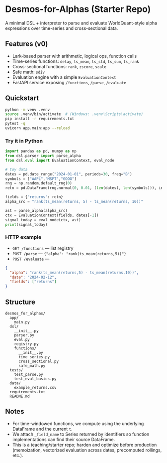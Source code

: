 # Desmos-for-Alphas (Starter Repo)

A minimal DSL + interpreter to parse and evaluate WorldQuant-style alpha expressions over time-series and cross-sectional data.

## Features (v0)
- Lark-based parser with arithmetic, logical ops, function calls
- Time-series functions: `delay`, `ts_mean`, `ts_std`, `ts_sum`, `ts_rank`
- Cross-sectional functions: `rank`, `zscore`, `scale`
- Safe math: `sdiv`
- Evaluation engine with a simple `EvaluationContext`
- FastAPI service exposing `/functions`, `/parse`, `/evaluate`

## Quickstart

```bash
python -m venv .venv
source .venv/bin/activate  # (Windows: .venv\Scripts\activate)
pip install -r requirements.txt
pytest -q
uvicorn app.main:app --reload
```

### Try it in Python

```python
import pandas as pd, numpy as np
from dsl.parser import parse_alpha
from dsl.eval import EvaluationContext, eval_node

# toy data
dates = pd.date_range("2024-01-01", periods=30, freq="B")
symbols = ["AAPL","MSFT","GOOG"]
rng = np.random.default_rng(0)
retn = pd.DataFrame(rng.normal(0, 0.01, (len(dates), len(symbols))), index=dates, columns=symbols)

fields = {"returns": retn}
alpha_src = "rank(ts_mean(returns, 5) - ts_mean(returns, 10))"

ast = parse_alpha(alpha_src)
ctx = EvaluationContext(fields, dates[-1])
signal_today = eval_node(ctx, ast)
print(signal_today)
```

### HTTP example

- `GET /functions` — list registry
- `POST /parse` — `{"alpha": "rank(ts_mean(returns,5))"}`
- `POST /evaluate` —
```json
{
  "alpha": "rank(ts_mean(returns,5) - ts_mean(returns,10))",
  "date": "2024-02-12",
  "fields": ["returns"]
}
```

## Structure

```
desmos_for_alphas/
  app/
    main.py
  dsl/
    __init__.py
    parser.py
    eval.py
    registry.py
    functions/
      __init__.py
      time_series.py
      cross_sectional.py
      safe_math.py
  tests/
    test_parse.py
    test_eval_basics.py
  data/
    example_returns.csv
  requirements.txt
  README.md
```

## Notes

- For time-windowed functions, we compute using the underlying DataFrame and the current `t`.
- We attach `_field_name` to Series returned by identifiers so function implementations can find their source DataFrame.
- This is a teaching/starter repo; harden and optimize before production (memoization, vectorized evaluation across dates, precomputed rollings, etc.).
